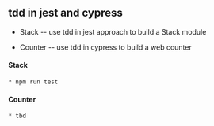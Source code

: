 ## tdd in jest and cypress

* Stack -- use tdd in jest approach to build a Stack module

* Counter -- use tdd in cypress to build a web counter

#### Stack

    * npm run test

#### Counter

    * tbd